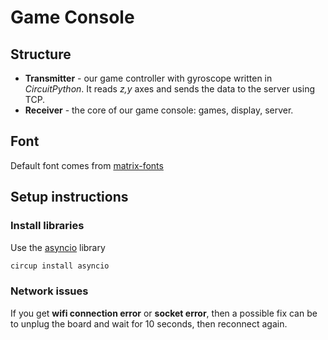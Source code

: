 # Game Console

## Structure
- **Transmitter** - our game controller with gyroscope written in *CircuitPython*. It reads *z,y* axes and sends the data to the server using TCP.
- **Receiver** - the core of our game console: games, display, server.

## Font

Default font comes from [matrix-fonts](https://github.com/trip5/Matrix-Fonts)

## Setup instructions

### Install libraries

Use the [asyncio](https://docs.circuitpython.org/projects/asyncio/en/latest/index.html) library
```bash
circup install asyncio
```

### Network issues

If you get **wifi connection error** or **socket error**, then a possible fix can be to unplug the board and wait for 10 seconds, then reconnect again.
